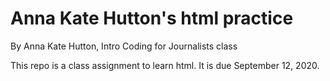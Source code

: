 # Anna Kate Hutton's html practice

By Anna Kate Hutton, Intro Coding for Journalists class

This repo is a class assignment to learn html. It is due September 12, 2020.